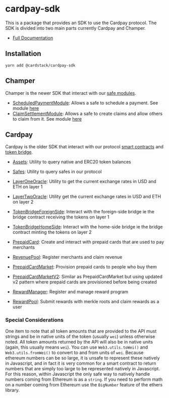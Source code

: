 # cardpay-sdk <!-- omit in toc -->
This is a package that provides an SDK to use the Cardpay protocol. The SDK is divided into two main parts currently Cardpay and Champer.

- [Full Documentation](https://cardstack.github.io/cardstack/stable/modules/_cardstack_cardpay_sdk.html)

## Installation

```
yarn add @cardstack/cardpay-sdk
```
## Champer

Champer is the newer SDK that interact with our [safe modules](https://help.safe.global/en/articles/4934378-what-is-a-module). 
- [ScheduledPaymentModule](https://cardstack.github.io/cardstack/stable/classes/_cardstack_cardpay_sdk.ScheduledPaymentModule.html): Allows a safe to schedule a payment. See module [here](https://github.com/cardstack/cardstack-module-scheduled-payment)  
- [ClaimSettlementModule](https://cardstack.github.io/cardstack/stable/classes/_cardstack_cardpay_sdk.ClaimSettlementModule.html): Allows a safe to create claims and allow others to claim from it. See module [here](https://github.com/cardstack/safe-module-claim-settlement)

## Cardpay 

Cardpay is the older SDK that interact with our protocol [smart contracts](https://github.com/cardstack/card-pay-protocol) and [token bridge](https://github.com/cardstack/tokenbridge-contracts).

- [Assets](https://cardstkck.github.io/cardstack/stable/classes/_cardstack_cardpay_sdk.AssetsClass.html): Utility to query native and ERC20 token balances
- [Safes](https://cardstack.github.io/cardstack/stable/classes/_cardstack_cardpay_sdk.Safes.html): Utility to query safes in our protocol 
- [LayerOneOracle](https://cardstack.github.io/cardstack/stable/classes/_cardstack_cardpay_sdk.LayerOneOracle.html): Utility to get the current exchange rates in USD and ETH on layer 1
- [LayerTwoOracle](https://cardstack.github.io/cardstack/stable/classes/_cardstack_cardpay_sdk.LayerTwoOracle.html): Utility get the current exchange rates in USD and ETH on layer 2

- [TokenBridgeForeignSide](https://cardstkck.github.io/cardstack/stable/classes/_cardstack_cardpay_sdk.TokenBridgeForeignSideClass.html): Interact with the foreign-side bridge ie the bridge contract receiving the tokens on layer 1
- [TokenBridgeHomeSide](https://cardstkck.github.io/cardstack/stable/classes/_cardstack_cardpay_sdk.TokenBridgeHomeSideClass.html): Interact with the home-side bridge ie the bridge contract minting the tokens on layer 2

- [PrepaidCard](https://cardstack.github.io/cardstack/stable/classes/_cardstack_cardpay_sdk.PrepaidCardClass.html): Create and interact with prepaid cards that are used to pay merchants
- [RevenuePool](https://cardstack.github.io/cardstack/stable/classes/_cardstack_cardpay_sdk.RevenuePoolClass.html): Register merchants and claim revenue

- [PrepaidCardMarket](https://cardstack.github.io/cardstack/stable/classes/_cardstack_cardpay_sdk.PrepaidCardMarketClass.html): Provision prepaid cards to people who buy them
- [PrepaidCardMarketV2](https://cardstack.github.io/cardstack/stable/classes/_cardstack_cardpay_sdk.PrepaidCardMarketV2Class.html): Similar as PrepaidCardMarket but using updated v2 pattern where prepaid cards are provisioned before being created 
- [RewardManager](https://cardstack.github.io/cardstack/stable/classes/_cardstack_cardpay_sdk.RewardManagerClass.html): Register and manage reward program 
- [RewardPool](https://cardstack.github.io/cardstack/stable/classes/_cardstack_cardpay_sdk.RewardPoolClass.html): Submit rewards with merkle roots and claim rewards as a user

### Special Considerations <!-- omit in toc -->
 One item to note that all token amounts that are provided to the API must strings and be in native units of the token (usually `wei`) unless otherwise noted. All token amounts returned by the API will also be in native units (again, this usually means `wei`). You can use `Web3.utils.toWei()` and `Web3.utils.fromWei()` to convert to and from units of `wei`. Because ethereum numbers can be so large, it is unsafe to represent these natively in Javascript, and in fact it is very common for a smart contract to return numbers that are simply too large to be represented natively in Javascript. For this reason, within Javascript the only safe way to natively handle numbers coming from Ethereum is as a `string`. If you need to perform math on a number coming from Ethereum use the `BigNumber` feature of the ethers library.
